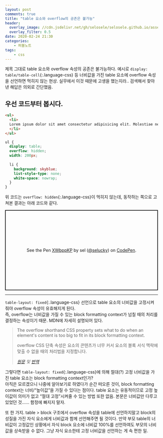 ```yaml
---
layout: post
comments: true
title: "table 요소와 overflow의 공존은 불가능"
header:
  overlay_image: //cdn.jsdelivr.net/gh/selosele/selosele.github.io/assets/images/thumb/css_thumb01.jpg
  overlay_filter: 0.5
date: 2020-02-24 21:30
categories:
    - 퍼블노트
tags:
    - css
---
```


제목 그대로 table 요소와 overflow 속성의 공존은 불가능하다. 예시로 ```display: table/table-cell```{:.language-css} 등 너비값을 가진 table 요소에 overflow 속성을 선언하면 먹히지 않는 현상. 실무에서 이것 때문에 고생을 했는지라.. 검색해서 찾아낸 해답은 의외로 간단했음.

## 우선 코드부터 봅시다.

```html
<ul>
  <li>
  Lorem ipsum dolor sit amet consectetur adipisicing elit. Molestiae neque necessitatibus sint quo autem, accusamus possimus fugit laudantium laboriosam nemo minus hic repudiandae voluptatibus quam cumque. Laudantium magni tenetur nemo?
  </li>
</ul>
```

```scss
ul {
  display: table;
  overflow: hidden;
  width: 200px;
  
  li {
    background: skyblue;
    list-style-type: none;
    white-space: nowrap;
  }
}
```

위 코드는 ```overflow: hidden```{:.language-css}이 먹히지 않는데, 동작하는 쪽으로 고쳐본 결과는 아래 코드와 같다.

<p class="codepen" data-height="265" data-theme-id="default" data-default-tab="html,result" data-user="selucky" data-slug-hash="XWbppKP" style="height: 265px; box-sizing: border-box; display: flex; align-items: center; justify-content: center; border: 2px solid; margin: 1em 0; padding: 1em;" data-pen-title="XWbppKP">
  <span>See the Pen <a href="https://codepen.io/selucky/pen/XWbppKP">
  XWbppKP</a> by sel (<a href="https://codepen.io/selucky">@selucky</a>)
  on <a href="https://codepen.io">CodePen</a>.</span>
</p>
<script async src="https://static.codepen.io/assets/embed/ei.js"></script>

---

```table-layout: fixed```{:.language-css} 선언으로 table 요소의 너비값을 고정시켜줘야 overflow 속성이 유효해지게 된다.  
즉, overflow는 너비값을 가질 수 있는 block formatting context가 넘칠 때의 처리를 결정하는 속성이기 때문. MDN에 자세히 설명되어 있다.

> The overflow shorthand CSS property sets what to do when an element&apos;s content is too big to fit in its block formatting context.
> 
> overflow CSS 단축 속성은 요소의 콘텐츠가 너무 커서 요소의 블록 서식 맥락에 맞출 수 없을 때의 처리법을 지정합니다.
> 
> <cite><a href="https://developer.mozilla.org/en-US/docs/Web/CSS/overflow" target="_blank" class="bu-link2">원문</a> 및 <a href="https://developer.mozilla.org/ko/docs/Web/CSS/overflow" target="_blank" class="bu-link2">번역</a></cite>

그렇다면 ```table-layout: fixed```{:.language-css}에 의해 절대(?) 고정 너비값을 가진 table 요소는 block formatting context인가?  
아직은 모르겠으니 나중에 알아보기로 하였다가 순간 떠오른 것이, block formatting context는 너비/&ldquo;높이값&rdquo;을 가질 수 있다는 점이다. table 요소는 유동적이므로 고정 높이값이 의미가 없고 &ldquo;절대 고정&rdquo;시켜줄 수 있는 방법 또한 없음. 본문은 너비값만 다루고 있었던 것...... 함정에 빠지지 말자.

또 한 가지. table &gt; block 구조에서 overflow 속성을 table에 선언하지말고 block의 성질을 가진 자식 요소에게 너비값과 함께 선언해주면 될 것이다. 만약 부모 table의 너비값이 고정값인 상황에서 자식 block 요소에 너비값 100%를 선언하여도 부모의 너비값을 상속받을 수 없다. 그냥 자식 요소한테 고정 너비값을 선언하는 게 속 편한 일.